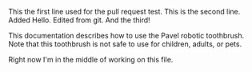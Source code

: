 This the first line used for the pull request test.
This is the second line. Added Hello. Edited from git.
And the third!

This documentation describes how to use the Pavel robotic
toothbrush.
Note that this toothbrush is not safe to use for children,
adults, or pets.

Right now I'm in the middle of working on this file.
